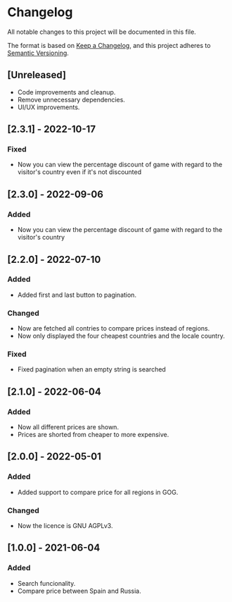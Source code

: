 # Changelog

All notable changes to this project will be documented in this file.

The format is based on [Keep a Changelog](https://keepachangelog.com/en/1.0.0/),
and this project adheres to [Semantic Versioning](https://semver.org/spec/v2.0.0.html).

## [Unreleased]

- Code improvements and cleanup.
- Remove unnecessary dependencies.
- UI/UX improvements.

## [2.3.1] - 2022-10-17

### Fixed

- Now you can view the percentage discount of game with regard to the visitor's country even if it's not discounted

## [2.3.0] - 2022-09-06

### Added

- Now you can view the percentage discount of game with regard to the visitor's country

## [2.2.0] - 2022-07-10

### Added

- Added first and last button to pagination.

### Changed

- Now are fetched all contries to compare prices instead of regions.
- Now only displayed the four cheapest countries and the locale country.

### Fixed

- Fixed pagination when an empty string is searched

## [2.1.0] - 2022-06-04

### Added

- Now all different prices are shown.
- Prices are shorted from cheaper to more expensive.

## [2.0.0] - 2022-05-01

### Added

- Added support to compare price for all regions in GOG.

### Changed

- Now the licence is GNU AGPLv3.

## [1.0.0] - 2021-06-04

### Added

- Search funcionality.
- Compare price between Spain and Russia.
